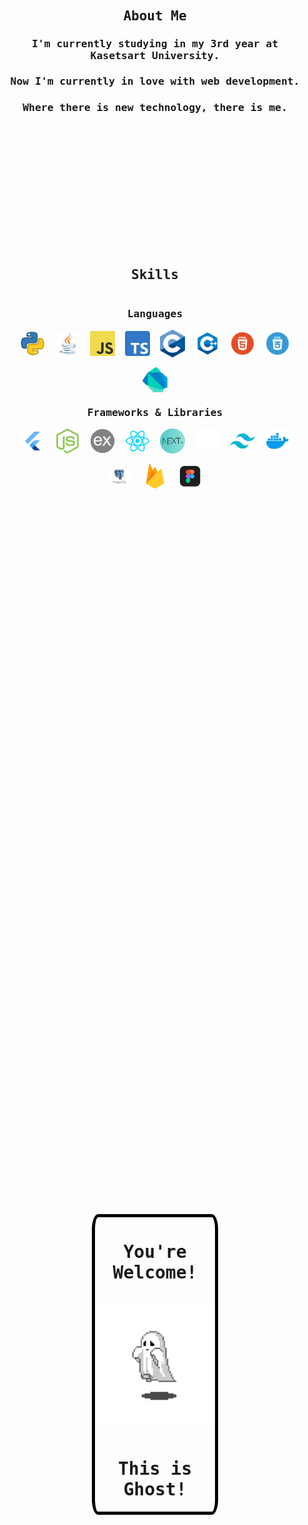 <div style="display: flex; flex-wrap: wrap; align-items: center; justify-content: space-around; min-height: 90vh;">
  <div style="flex: 1; min-width: 300px; padding: 20px;">
    <h2 style="font-family: monospace; text-align: center;">About Me</h2>
    <h3 style="font-family: monospace; text-align: center;">I'm currently studying in my 3rd year at Kasetsart University.</h3>
    <h3 style="font-family: monospace; text-align: center;">Now I'm currently in love with web development.</h3>
    <h3 style="font-family: monospace; text-align: center;">Where there is new technology, there is me.</h3>
    <div style="height: 5vh;"></div>
    <h2 style="font-family: monospace; text-align: center;">Skills</h2>
    <div style="display: flex; flex-direction: column; align-items: center;">
      <h3 style="font-family: monospace; text-align: center;">Languages</h3>
      <div style="display: flex; flex-wrap: wrap; align-items: center; justify-content: center; gap: 1rem;">
        <img src="Pictures/Python.webp" width="40" style="object-fit: cover;" />
        <img src="Pictures/java.png" width="40" style="object-fit: cover;" />
        <img src="Pictures/JavaScript.png" width="40" style="object-fit: cover;" />
        <img src="Pictures/Typescript.webp" width="40" style="object-fit: cover;" />
        <img src="Pictures/C.png" width="40" style="object-fit: cover;" />
        <img src="Pictures/C++.png" width="40" style="object-fit: cover;" />
        <img src="Pictures/html.webp" width="40" style="object-fit: cover;" />
        <img src="Pictures/css.png" width="40" style="object-fit: cover;" />
        <img src="Pictures/dart.png" width="40" style="object-fit: cover;" />
      </div>
    </div>
    <div style="display: flex; flex-direction: column; align-items: center;">
      <h3 style="font-family: monospace; text-align: center;">Frameworks & Libraries</h3>
      <div style="display: flex; flex-wrap: wrap; align-items: center; justify-content: center; gap: 1rem;">
        <img src="Pictures/flutter.png" width="40" style="object-fit: cover;" />
        <img src="Pictures/node.png" width="40" style="object-fit: cover;" />
        <img src="Pictures/express.png" width="40" style="object-fit: cover;" />
        <img src="Pictures/react.png" width="40" style="object-fit: cover;" />
        <img src="Pictures/next.webp" width="40" style="object-fit: cover;" />
        <img src="Pictures/remix.png" width="40" style="object-fit: cover;" />
        <img src="Pictures/tailwind.png" width="40" style="object-fit: cover;" />
        <img src="Pictures/docker.png" width="40" style="object-fit: cover;" />
        <img src="Pictures/postgres.png" width="40" style="object-fit: cover;" />
        <img src="Pictures/firebase.png" width="40" style="object-fit: cover;" />
        <img src="Pictures/figma.png" width="40" style="object-fit: cover;" />
      </div>
    </div>
  </div>
  <div style="flex: 1; min-width: 300px; padding: 20px; display: flex; align-items: center; justify-content: center;">
    <div style="border-color: black; border-width: thick; border-style: solid; display: flex; flex-direction: column; align-items: center; justify-content: center; width: 20vw; border-radius: 5%; text-align: center;">
      <h1 style="font-family: monospace;">You're Welcome!</h1>
      <p><img src="Pictures/Ghost.webp" width="100%" height="auto" style="max-width: 200px; object-fit: cover;" /></p>
      <h1 style="font-family: monospace;">This is Ghost!</h1>
    </div>
  </div>
</div>
